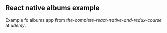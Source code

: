 ## React native albums example
Example fo albums app from *the-complete-react-native-and-redux-course* at *udemy*.
